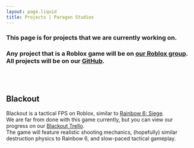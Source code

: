 ```yaml
---
layout: page.liquid
title: Projects | Paragon Studios
---
```


### This page is for projects that we are currently working on.
### Any project that is a Roblox game will be on [our Roblox group](https://www.roblox.com/groups/4917010). All projects will be on our [GitHub](https://www.github.com/Paragon-Studios).

<br><br>
## Blackout
Blackout is a tactical FPS on Roblox, similar to [Rainbow 6: Siege](https://www.ubisoft.com/en-us/game/rainbow-six/siege).<br>
We are far from done with this game currently, but you can view our progress on our [Blackout Trello](https://trello.com/invite/b/L8wlMW8e/ATTI6c0361c9ab6a36f3dd8669837e0cc9fe14DF01D7/blackout-game).<br>
The game will feature realistic shooting mechanics, (hopefully) similar destruction physics to Rainbow 6, and slow-paced tactical gameplay.
